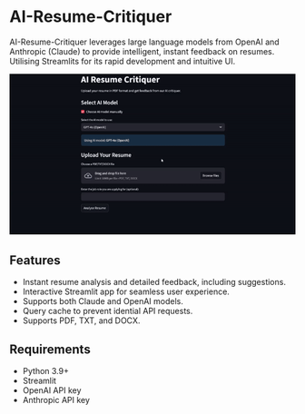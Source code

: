 # AI-Resume-Critiquer
AI-Resume-Critiquer leverages large language models from OpenAI and Anthropic (Claude) to provide intelligent, instant feedback on resumes.<br> 
Utilising Streamlits for its rapid development and intuitive UI.

![](/example.gif)

## Features
- Instant resume analysis and detailed feedback, including suggestions.
- Interactive Streamlit app for seamless user experience.
- Supports both Claude and OpenAI models.
- Query cache to prevent idential API requests.
- Supports PDF, TXT, and DOCX.

## Requirements
- Python 3.9+
- Streamlit
- OpenAI API key
- Anthropic API key
